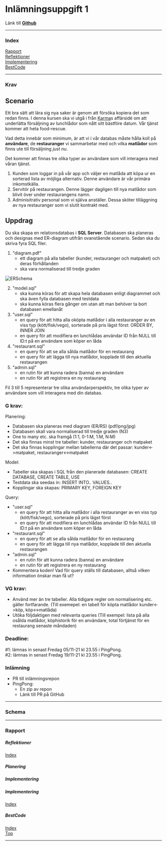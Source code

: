 # Inlämningsuppgift 1

Länk till **[Github](https://github.com/JoakimIengstrom/Datalagring-inl-mningsuppgift1)**

---

### Index

[Rapport](#Rapport)  
[Reflektioner](#Reflektioner)  
[Implementering](#Implementering)  
[BestCode](#BestCode)

---

### Krav

## Scenario

Ett bra sätt att lära sig nya saker är genom att försöka kopiera det som redan finns.
I denna kursen ska vi utgå i från [Karma](https://www.karma.life/)s affärsidé om
att underlätta försäljning av lunchlådor som nått sitt bästföre datum. Vår tjänst kommer
att heta food-rescue.

Vad detta innebär som minimum, är att vi i vår databas måste hålla koll på **användare**,
de **restauranger** vi sammarbetar med och vilka **matlådor** som finns ute till försäljning
_just nu_.

Det kommer att finnas tre olika typer av användare som vill interagera med våran tjänst.

1. Kunden som loggar in på vår app och väljer en matlåda att köpa ur en sorterad lista av
   möjliga alternativ. Denne användare är vår primära inkomstkälla.
2. Servitör på restaurangen. Denne lägger dagligen till nya matlådor som blivit över
   under restaurangens namn.
3. Adminisitrativ personal som vi själva anställer. Dessa sköter tilläggning av nya
   restauranger som vi slutit kontrakt med.

## Uppdrag

Du ska skapa en relationsdatabas i **SQL Server**. Databasen ska planeras och designas med ER-diagram
utifrån ovanstående scenario. Sedan ska du skriva fyra SQL filer.

1. "diagram.pdf"
   - ett diagram på alla tabeller (kunder, restauranger och matpaket) och deras förhållanden
   - ska vara normaliserad till tredje graden

![ERSchema](https://user-images.githubusercontent.com/89445183/139120525-dd759117-ad03-4b31-95cd-bbdcc9acba3e.png)

2. "model.sql"
   - ska kunna köras för att skapa hela databasen enligt diagrammet och ska även fylla databasen med testdata
   - ska kunna köras flera gånger om utan att man behöver ta bort databasen emellanåt
3. "user.sql"
   - en query för att hitta alla oköpta matlådor i alla restauranger av en viss typ (kött/fisk/vego), sorterade på pris lägst först: ORDER BY, INNER JOIN
   - en query för att modifiera en lunchlådas användar ID från NULL till ID:t på en användare som köper en låda
4. "restaurant.sql"
   - en query för att se alla sålda matlådor för en restaurang
   - en query för att lägga till nya matlådor, kopplade till den aktuella restaurangen
5. "admin.sql"
   - en rutin för att kunna radera (banna) en användare
   - en rutin för att registrera en ny restaurang

Fil 3 till 5 representerar tre olika användarperspektiv, tre olika typer av användare som vill
interagera med din databas.

### G krav:

Planering:

- Databasen ska planeras med diagram (ER/RS) (pdf/png/jpg)
- Databasen skall vara normaliserad till tredje graden (N3)
- One to many etc. ska framgå (1:1, 0-1:M, 1:M, N:M)
- Det ska finnas minst tre tabeller: kunder, restauranger och matpaket
- Det ska finnas kopplingar mellan tabellerna där det passar: kunder<->matpaket, restauranger<->matpaket

Model:

- Tabeller ska skapas i SQL från den planerade databasen: CREATE DATABASE, CREATE TABLE, USE
- Testdata ska seedas in: INSERT INTO.. VALUES..
- Kopplingar ska skapas: PRIMARY KEY, FOREIGN KEY

Query:

- "user.sql"
  - en query för att hitta alla matlådor i alla restauranger av en viss typ (kött/fisk/vego), sorterade på pris lägst först
  - en query för att modifiera en lunchlådas användar ID från NULL till ID:t på en användare som köper en låda
- "restaurant.sql"
  - en query för att se alla sålda matlådor för en restaurang
  - en query för att lägga till nya matlådor, kopplade till den aktuella restaurangen
- "admin.sql"
  - en rutin för att kunna radera (banna) en användare
  - en rutin för att registrera en ny restaurang
- Kommentera koden! Vad för query ställs till databasen, alltså vilken information önskar man få ut?

### VG krav:

- Använd mer än tre tabeller. Alla tidigare regler om normalisering etc. gäller fortfarande.
  (Till exemepel: en tabell för köpta matlådor kunder<->köp, köp<->matlåda)
- Utöka följdaktigen med relevanta queries (Till exempel: lista på alla osålda matlådor, köphistorik för en användare, total förtjänst för en restaurang senaste måndaden)

### Deadline:

#1: lämnas in senast Fredag 05/11-21 kl 23.55 i PingPong.  
#2: lämnas in senast Fredag 19/11-21 kl 23.55 i PingPong.

### Inlämning

- PR till inlämningsrepon
- PingPong:
  - En zip av repon
  - Länk till PR på GitHub


---

### Schema

---
### Rapport

##### Reflektioner 
[Index](#Index) 

##### Planering

##### Implementering

##### Implementering  
[Index](#Index)

##### BestCode 

[Index](#Index)  
[Top](#Projektarbete) 
 
---
